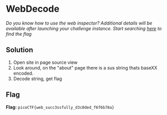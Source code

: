 # WebDecode
*Do you know how to use the web inspector?*
*Additional details will be available after launching your challenge instance.*
*Start searching [here](https://titan.picoctf.net:61899/) to find the flag*

## Solution
1. Open site in page source view
2. Look around, on the "about" page there is a sus string thats baseXX encoded.
3. Decode string, get flag


## Flag
**Flag:** `picoCTF{web_succ3ssfully_d3c0ded_f6f6b78a}`

